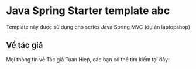# Java Spring Starter template abc
Template này được sử dụng cho series Java Spring MVC (dự án laptopshop)

## Về tác giả
Mọi thông tin về Tác giả Tuan Hiep, các bạn có thể tìm kiếm tại đây:
